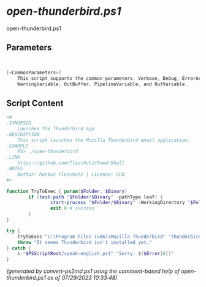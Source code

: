 *open-thunderbird.ps1*
================

open-thunderbird.ps1 


Parameters
----------
```powershell


[<CommonParameters>]
    This script supports the common parameters: Verbose, Debug, ErrorAction, ErrorVariable, WarningAction, 
    WarningVariable, OutBuffer, PipelineVariable, and OutVariable.
```

Script Content
--------------
```powershell
<#
.SYNOPSIS
	Launches the Thunderbird app
.DESCRIPTION
	This script launches the Mozilla Thunderbird email application.
.EXAMPLE
	PS> ./open-thunderbird
.LINK
	https://github.com/fleschutz/PowerShell
.NOTES
	Author: Markus Fleschutz | License: CC0
#>

function TryToExec { param($Folder, $Binary)
        if (test-path "$Folder/$Binary" -pathType leaf) {
                start-process "$Folder/$Binary" -WorkingDirectory "$Folder"
                exit 0 # success
        }
}

try {
	TryToExec "C:\Program Files (x86)\Mozilla Thunderbird" "thunderbird.exe"
	throw "It seems Thunderbird isn't installed yet."
} catch {
	& "$PSScriptRoot/speak-english.ps1" "Sorry: $($Error[0])"
}
```

*(generated by convert-ps2md.ps1 using the comment-based help of open-thunderbird.ps1 as of 07/29/2023 10:33:48)*
